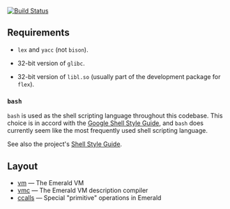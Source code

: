 [![Build Status](https://travis-ci.org/emerald/emerald.svg?branch=master)](https://travis-ci.org/emerald/emerald)

## Requirements

  * `lex` and `yacc` (not `bison`).

  * 32-bit version of `glibc`.

  * 32-bit version of `libl.so` (usually part of the development package for `flex`).

### `bash`

`bash` is used as the shell scripting language throughout this
codebase. This choice is in accord with the [Google Shell Style
Guide](https://google.github.io/styleguide/shell.xml), and `bash` does
currently seem like the most frequently used shell scripting language.

See also the project's [Shell Style Guide](style/shell.md).

## Layout

  * [vm](vm) — The Emerald VM
  * [vmc](vmc) — The Emerald VM description compiler
  * [ccalls](ccalls) — Special "primitive" operations in Emerald
